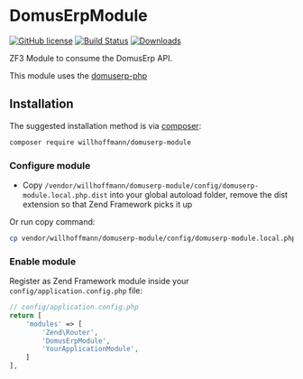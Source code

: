 # DomusErpModule

[![GitHub license](https://img.shields.io/github/license/Naereen/StrapDown.js.svg)](https://github.com/willhoffmann/DomusErpModule/blob/master/LICENSE)
[![Build Status](https://travis-ci.org/willhoffmann/DomusErpModule.svg?branch=master)](https://travis-ci.org/willhoffmann/DomusErpModule)
[![Downloads](https://img.shields.io/packagist/dt/willhoffmann/domuserp-php.svg?style=flat-square)](https://packagist.org/packages/willhoffmann/domuserp-module)

ZF3 Module to consume the DomusErp API.

This module uses the [domuserp-php](https://github.com/willhoffmann/domuserp-php "willhoffmann/domuserp-php Package")

## Installation

The suggested installation method is via [composer](https://getcomposer.org/):

```sh
composer require willhoffmann/domuserp-module
```

### Configure module
* Copy `/vendor/willhoffmann/domuserp-module/config/domuserp-module.local.php.dist` into your global autoload folder, remove the dist extension so that Zend Framework picks it up

Or run copy command:

```sh
cp vendor/willhoffmann/domuserp-module/config/domuserp-module.local.php.dist config/autoload/domuserp-module.local.php
```

### Enable module 
Register as Zend Framework module inside your ```config/application.config.php``` file:
```php
// config/application.config.php
return [
    'modules' => [
        'Zend\Router',
        'DomusErpModule',
        'YourApplicationModule',
    ]
],
```